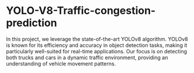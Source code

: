 # YOLO-V8-Traffic-congestion-prediction
In this project, we leverage the state-of-the-art YOLOv8 algorithm. YOLOv8 is known for its efficiency and accuracy in object detection tasks, making it particularly well-suited for real-time applications. Our focus is on detecting both trucks and cars in a dynamic traffic environment, providing an understanding of vehicle movement patterns.
